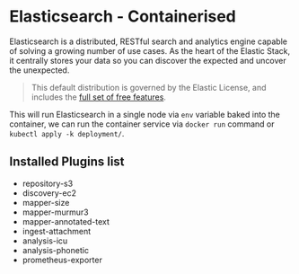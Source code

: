 # Elasticsearch - Containerised

Elasticsearch is a distributed, RESTful search and analytics engine capable of solving a growing number of use cases. As the heart of the Elastic Stack, it centrally stores your data so you can discover the expected and uncover the unexpected.

>This default distribution is governed by the Elastic License, and includes the [full set of free features](https://www.elastic.co/subscriptions).

This will run Elasticsearch in a single node via `env` variable baked into the container, we can run the container service via `docker run` command or `kubectl apply -k deployment/`.

## Installed Plugins list

- repository-s3
- discovery-ec2
- mapper-size
- mapper-murmur3
- mapper-annotated-text
- ingest-attachment
- analysis-icu
- analysis-phonetic
- prometheus-exporter
